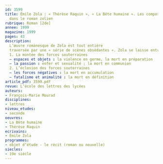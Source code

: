 ```yaml
---
id: 3599
title: Émile Zola : « Thérèse Raquin », « La Bête humaine ». Les composantes du drame
  dans le roman zolien 
rubrique: Roman [2de]
annee: 1999
magazine: 1999
pages: 43
description: 
  L’œuvre romanesque de Zola est tout entière
  traversée par une « série de scènes obsédantes ». Zola se laisse entraîner tout au long de son œuvre vers une imagerie de la sexualité torturée, de la violence, du crime et de la mort. « Thérèse Raquin » et « La Bête humaine » offrent un saisissant exemple de la permanence des thèmes « noirs » de l’imaginaire zolien. Les deux ouvrages s’inscrivent dans une veine pessimiste qui aboutit à la catastrophe vengeresse de « La Débâcle ». Zola y manifeste un goût immodéré pour l’accumulation mélodramatique et les images macabres.
  1. La montée des forces souterraines
  – espaces et objets : la violence en germe, la mort en préparation
  – la passion : enfer et sexualité ; la mort en communion
  2. L’éclosion des forces souterraines
  – les forces négatives : la mort en accumulation
  – fatalisme et animalité : la mort en définition
article_pdf: 3599.pdf
revue: L’école des lettres des lycées
auteurs:
- François-Marie Mourad
disciplines:
- lettres
niveau_etudes:
- seconde
oeuvres:
- La Bête humaine
- Thérèse Raquin
ecrivains:
- Émile Zola
programmes:
- objet d’étude - le récit (roman ou nouvelle)
siecles:
- 19e siècle
---
```

